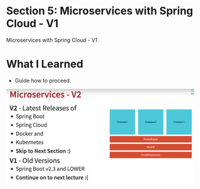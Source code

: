 # Section 5: Microservices with Spring Cloud - V1

Microservices with Spring Cloud - V1

# What I Learned

- Guide how to proceed.

 <img src="v1AndV2WhichFirst.PNG" alt="Course here" width="600"/>

